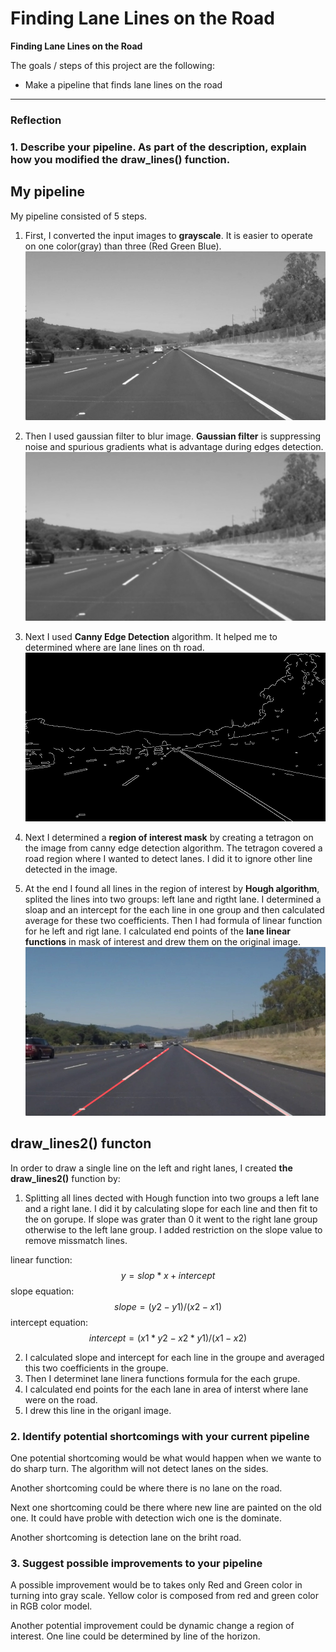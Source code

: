 # **Finding Lane Lines on the Road** 


**Finding Lane Lines on the Road**

The goals / steps of this project are the following:
* Make a pipeline that finds lane lines on the road

[//]: # (Image References)

[image_gray]: ./writeup_images/solidWhiteRight_gray.jpg "Grayscale"
[image_blur]: ./writeup_images/solidWhiteRight_blur.jpg "Blur"
[image_canny]: ./writeup_images/solidWhiteRight_canny.jpg "Canny"
[image_detected]: ./writeup_images/solidWhiteRight_detected.jpg "detected"

---

### Reflection

### 1. Describe your pipeline. As part of the description, explain how you modified the draw_lines() function.

My pipeline
---
My pipeline consisted of 5 steps.

1) First, I converted the input images to **grayscale**. It is easier to operate on one color(gray) than three (Red Green Blue).
![image in gray scale][image_gray]

2) Then I used gaussian filter to blur image. **Gaussian filter** is suppressing noise and spurious gradients what is advantage during edges detection.
![image blur][image_blur]

3) Next I used **Canny Edge Detection** algorithm. It helped me to determined where are lane lines on th road. 
![image canny][image_canny]

4) Next I determined a **region of interest mask** by creating a tetragon on the image from canny edge detection algorithm. The tetragon covered a road region where I wanted to detect lanes. I did it to ignore other line detected in the image.

5) At the end I found all lines in the region of interest by **Hough algorithm**, splited the lines into two groups: left lane and rigtht lane. I determined a sloap and an intercept for the each line in one group and then calculated average for these two coefficients. Then I had formula of linear function for he left and rigt lane. I calculated end points of the **lane linear functions** in mask of interest and drew them on the original image.
![image][image_detected]

draw_lines2() functon
---
In order to draw a single line on the left and right lanes, I created  **the draw_lines2()** function by:

1) Splitting all lines dected with Hough function into two groups a left lane and a right lane. I did it by calculating slope for each line and then fit to the on gorupe. If slope was grater than 0 it went to the right lane group otherwise to the left lane group. I added restriction on the slope value to remove missmatch lines.

linear function:
$$y = slop*x + intercept$$
slope equation:
$$slope = (y2 - y1) / (x2 - x1)$$
intercept equation:
$$intercept = (x1 * y2 - x2 * y1) / (x1 - x2)$$

2) I calculated slope and intercept for each line in the groupe and averaged this two coefficients in the groupe.
3) Then I determinet lane linera functions formula for the each grupe.
4) I calculated end points for the each lane in area of interst where lane were on the road.
5) I drew this line in the origanl image. 


### 2. Identify potential shortcomings with your current pipeline


One potential shortcoming would be what would happen when we wante to do sharp turn. The algorithm will not detect lanes on the sides.

Another shortcoming could be where there is no lane on the road. 

Next one shortcoming could be there where new line are painted on the old one. It could have proble with detection wich one is the dominate.

Another shortcoming is detection lane on the briht road.



### 3. Suggest possible improvements to your pipeline

A possible improvement would be to takes only Red and Green color in turning into gray scale. Yellow color is composed from red and green color in RGB color model.

Another potential improvement could be dynamic change a region of interest. One line could be determined by line of the horizon.


